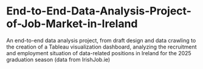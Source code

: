 # End-to-End-Data-Analysis-Project-of-Job-Market-in-Ireland
An end-to-end data analysis project, from draft design and data crawling to the creation of a Tableau visualization dashboard, analyzing the recruitment and employment situation of data-related positions in Ireland for the 2025 graduation season (data from IrishJob.ie)
